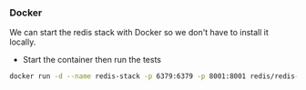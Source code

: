 ### Docker
We can start the redis stack with Docker so we don't have to install it locally.
- Start the container then run the tests

```bash
docker run -d --name redis-stack -p 6379:6379 -p 8001:8001 redis/redis-stack:latest
```